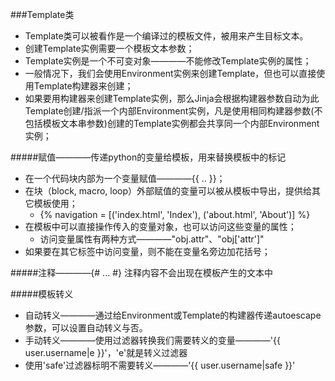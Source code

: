 ###Template类
- Template类可以被看作是一个编译过的模板文件，被用来产生目标文本。
- 创建Template实例需要一个模板文本参数；
- Template实例是一个不可变对象————不能修改Template实例的属性；
- 一般情况下，我们会使用Environment实例来创建Template，但也可以直接使用Template构建器来创建；
- 如果要用构建器来创建Template实例，那么Jinja会根据构建器参数自动为此Template创建/指派一个内部Environment实例，凡是使用相同构建器参数(不包括模板文本串参数)创建的Template实例都会共享同一个内部Environment实例；


#####赋值————传递python的变量给模板，用来替换模板中的标记
- 在一个代码块内部为一个变量赋值————{{ .. }}；
- 在块（block, macro, loop）外部赋值的变量可以被从模板中导出，提供给其它模板使用；
    + {% navigation = [('index.html', 'Index'), ('about.html', 'About')] %}
- 在模板中可以直接操作传入的变量对象，也可以访问这些变量的属性；
    + 访问变量属性有两种方式————"obj.attr"、"obj['attr']"
- 如果要在其它标签中访问变量，则不能在变量名旁边加花括号；

#####注释————{# ... #}
注释内容不会出现在模板产生的文本中

#####模板转义
- 自动转义————通过给Environment或Template的构建器传递autoescape参数，可以设置自动转义与否。
- 手动转义————使用过滤器转换我们需要转义的变量————'{{ user.username|e }}'，'e'就是转义过滤器
- 使用'safe'过滤器标明不需要转义————'{{ user.username|safe }}'

